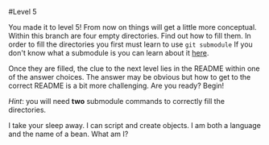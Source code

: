 #Level 5

You made it to level 5! From now on things will get a little more conceptual.
Within this branch are four empty directories. Find out how to fill them.
In order to fill the directories you first must learn to use ```git submodule```
If you don't know what a submodule is you can learn about it [here](http://git-scm.com/docs/git-submodule).

Once they are filled, the clue to the next level lies in the README within one of the answer choices.
The answer may be obvious but how to get to the correct README is a bit more challenging.
Are you ready? Begin!

*Hint*: you will need **two** submodule commands to correctly fill the directories.

I take your sleep away. I can script and create objects. I am both a language and the name of a bean. What am I?
